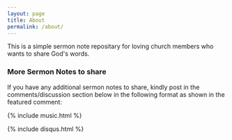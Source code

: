 ```yaml
---
layout: page
title: About
permalink: /about/
---
```


This is a simple sermon note repositary for loving church members who wants to share God's words.

### More Sermon Notes to share

If you have any additional sermon notes to share, kindly post in the comments/discussion section below in the following format as shown in the featured comment:

  {% include music.html %}

  {% include disqus.html %}

